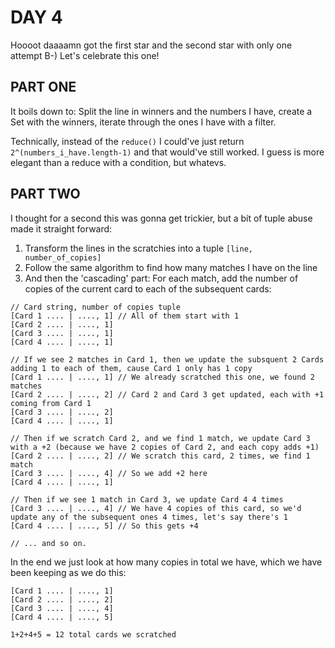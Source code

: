 # DAY 4

Hoooot daaaamn got the first star and the second star with only one attempt B-)
Let's celebrate this one! 

## PART ONE
It boils down to: Split the line in winners and the numbers I have, create a Set with the winners, iterate through the ones I have with a filter.

Technically, instead of the `reduce()` I could've just return `2^(numbers_i_have.length-1)` and that would've still worked.
I guess is more elegant than a reduce with a condition, but whatevs.

## PART TWO

I thought for a second this was gonna get trickier, but a bit of tuple abuse made it straight forward:
1. Transform the lines in the scratchies into a tuple `[line, number_of_copies]`
2. Follow the same algorithm to find how many matches I have on the line
3. And then the 'cascading' part: For each match, add the number of copies of the current card to each of the subsequent cards:

```
// Card string, number of copies tuple
[Card 1 .... | ...., 1] // All of them start with 1
[Card 2 .... | ...., 1] 
[Card 3 .... | ...., 1]
[Card 4 .... | ...., 1]

// If we see 2 matches in Card 1, then we update the subsquent 2 Cards adding 1 to each of them, cause Card 1 only has 1 copy
[Card 1 .... | ...., 1] // We already scratched this one, we found 2 matches 
[Card 2 .... | ...., 2] // Card 2 and Card 3 get updated, each with +1 coming from Card 1
[Card 3 .... | ...., 2]
[Card 4 .... | ...., 1]

// Then if we scratch Card 2, and we find 1 match, we update Card 3 with a +2 (because we have 2 copies of Card 2, and each copy adds +1)
[Card 2 .... | ...., 2] // We scratch this card, 2 times, we find 1 match 
[Card 3 .... | ...., 4] // So we add +2 here
[Card 4 .... | ...., 1]

// Then if we see 1 match in Card 3, we update Card 4 4 times
[Card 3 .... | ...., 4] // We have 4 copies of this card, so we'd update any of the subsequent ones 4 times, let's say there's 1
[Card 4 .... | ...., 5] // So this gets +4

// ... and so on.

```

In the end we just look at how many copies in total we have, which we have been keeping as we do this:
```
[Card 1 .... | ...., 1] 
[Card 2 .... | ...., 2] 
[Card 3 .... | ...., 4]
[Card 4 .... | ...., 5]

1+2+4+5 = 12 total cards we scratched
```
